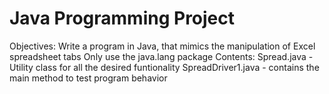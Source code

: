 # Java Programming Project
Objectives:
Write a program in Java, that mimics the manipulation of Excel spreadsheet tabs
Only use the java.lang package
Contents:
Spread.java - Utility class for all the desired funtionality
SpreadDriver1.java - contains the main method to test program behavior

